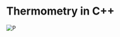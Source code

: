 # Thermometry in C++
![P](https://user-images.githubusercontent.com/29266591/79723352-3b39b680-8303-11ea-9ebf-47f053893a84.png)
